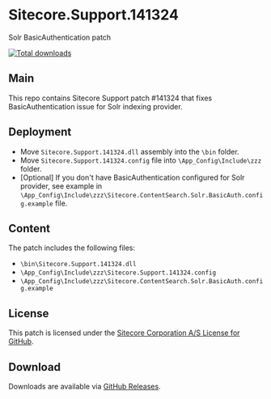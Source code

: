 # Sitecore.Support.141324
Solr BasicAuthentication patch

[![Total downloads](https://img.shields.io/github/downloads/SitecoreSupport/Sitecore.Support.141324/total.svg)](https://github.com/SitecoreSupport/Sitecore.Support.141324/releases)

## Main
This repo contains Sitecore Support patch #141324 that fixes BasicAuthentication issue for Solr indexing provider.

## Deployment
* Move `Sitecore.Support.141324.dll` assembly into the `\bin` folder.
* Move `Sitecore.Support.141324.config` file into `\App_Config\Include\zzz` folder.
* [Optional] If you don't have BasicAuthentication configured for Solr provider, see example in `\App_Config\Include\zzz\Sitecore.ContentSearch.Solr.BasicAuth.config.example` file.

## Content
The patch includes the following files:
* `\bin\Sitecore.Support.141324.dll`
* `\App_Config\Include\zzz\Sitecore.Support.141324.config`
* `\App_Config\Include\zzz\Sitecore.ContentSearch.Solr.BasicAuth.config.example`

## License  
This patch is licensed under the [Sitecore Corporation A/S License for GitHub](https://github.com/sitecoresupport/Sitecore.Support.141324/blob/master/LICENSE).  

## Download  
Downloads are available via [GitHub Releases](https://github.com/sitecoresupport/Sitecore.Support.141324/releases).  
